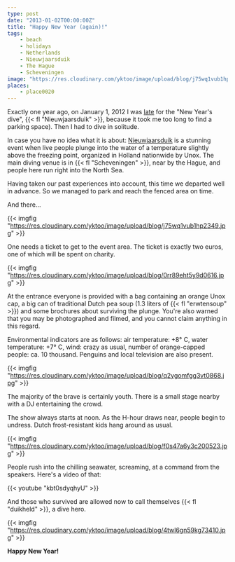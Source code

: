 ```yaml
---
type: post
date: "2013-01-02T00:00:00Z"
title: "Happy New Year (again)!"
tags:
    - beach
    - holidays
    - Netherlands
    - Nieuwjaarsduik
    - The Hague
    - Scheveningen
image: "https://res.cloudinary.com/yktoo/image/upload/blog/j75wq1vub1hp2349.jpg"
places:
    - place0020
---
```


Exactly one year ago, on January 1, 2012 I was [late](0138) for the "New Year's dive", {{< fl "Nieuwjaarsduik" >}}, because it took me too long to find a parking space). Then I had to dive in solitude.

In case you have no idea what it is about: [Nieuwjaarsduik](http://www.unox.nl/nl/event/nieuwjaarsduik) is a stunning event when live people plunge into the water of a temperature slightly above the freezing point, organized in Holland nationwide by Unox. The main diving venue is in {{< fl "Scheveningen" >}}, near by the Hague, and people here run right into the North Sea.

<!--more-->

Having taken our past experiences into account, this time we departed well in advance. So we managed to park and reach the fenced area on time.

And there…

{{< imgfig "https://res.cloudinary.com/yktoo/image/upload/blog/j75wq1vub1hp2349.jpg" >}}

One needs a ticket to get to the event area. The ticket is exactly two euros, one of which will be spent on charity.

{{< imgfig "https://res.cloudinary.com/yktoo/image/upload/blog/0rr89eht5y9d0616.jpg" >}}

At the entrance everyone is provided with a bag containing an orange Unox cap, a big can of traditional Dutch pea soup (1.3 liters of {{< fl "erwtensoup" >}}) and some brochures about surviving the plunge. You're also warned that you may be photographed and filmed, and you cannot claim anything in this regard.

Environmental indicators are as follows: air temperature: +8° C, water temperature: +7° C, wind: crazy as usual, number of orange-capped people: ca. 10 thousand. Penguins and local television are also present.

{{< imgfig "https://res.cloudinary.com/yktoo/image/upload/blog/q2ygomfgg3vt0868.jpg" >}}

The majority of the brave is certainly youth. There is a small stage nearby with a DJ entertaining the crowd.

The show always starts at noon. As the H-hour draws near, people begin to undress. Dutch frost-resistant kids hang around as usual.

{{< imgfig "https://res.cloudinary.com/yktoo/image/upload/blog/f0s47a6y3c200523.jpg" >}}

People rush into the chilling seawater, screaming, at a command from the speakers. Here's a video of that:

{{< youtube "kbt0sdyqhyU" >}}

And those who survived are allowed now to call themselves {{< fl "duikheld" >}}, a dive hero.

{{< imgfig "https://res.cloudinary.com/yktoo/image/upload/blog/4twl6gn59kg73410.jpg" >}}

**Happy New Year!**
